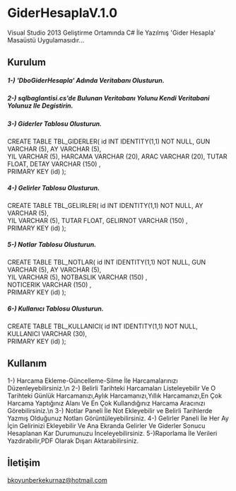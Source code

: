 # GiderHesaplaV.1.0
Visual Studio 2013 Geliştirme Ortamında C# İle Yazılmış 'Gider Hesapla' Masaüstü Uygulamasıdır...

## Kurulum
##### 1-) 'DboGiderHesapla' Adında Veritabanı Olusturun.

##### 2-) sqlbaglantisi.cs'de Bulunan Veritabanı Yolunu Kendi Veritabani Yolunuz Ile Degistirin.

##### 3-) Giderler Tablosu Olusturun.

CREATE TABLE TBL_GIDERLER(
   id INT IDENTITY(1,1) NOT NULL,
   GUN VARCHAR (5),
   AY VARCHAR (5),     
   YIL VARCHAR (5), 
   HARCAMA VARCHAR (20), 
   ARAC VARCHAR (20), 
   TUTAR FLOAT, 
   DETAY VARCHAR (150) ,      
   PRIMARY KEY (id)
);

##### 4-) Gelirler Tablosu Olusturun.

CREATE TABLE TBL_GELIRLER(
   id INT IDENTITY(1,1) NOT NULL,
   AY VARCHAR (5),     
   YIL VARCHAR (5), 
   TUTAR FLOAT, 
   GELIRNOT VARCHAR (150) ,      
   PRIMARY KEY (id)
);

##### 5-) Notlar Tablosu Olusturun.

CREATE TABLE TBL_NOTLAR(
   id INT IDENTITY(1,1) NOT NULL,
   GUN VARCHAR (5),
   AY VARCHAR (5),     
   YIL VARCHAR (5), 
   NOTBASLIK VARCHAR (150) ,  
   NOTICERIK VARCHAR (150) ,      
   PRIMARY KEY (id)
);

##### 6-) Kullanıcı Tablosu Olusturun.

CREATE TABLE TBL_KULLANICI(
   id INT IDENTITY(1,1) NOT NULL,
   KULLANICI VARCHAR (30),   
   PRIMARY KEY (id)
);

## Kullanım
1-) Harcama Ekleme-Güncelleme-Silme İle Harcamalarınızı Düzenleyebilirsiniz.\n
2-) Belirli Tarihteki Harcamaları Listeleyebilir Ve O Tarihteki Günlük Harcamanızı,Aylık Harcamanızı,Yıllık Harcamanızı,En Çok Harcama Yaptığınız Alanı Ve En Çok Kullandığınız Harcama Aracınızı Görebilirsiniz.\n
3-) Notlar Paneli İle Not Ekleyebilir ve Belirli Tarihlerde Yazmış Olduğunuz Notları Görüntüleyebilirsiniz.
4-) Gelirler Paneli İle Her Ay İçin Gelirinizi Ekleyebilir Ve Ana Ekranda Gelirler Ve Giderler Sonucu Hesaplanan Kar Durumunuzu İnceleyebilirsiniz.
5-)Raporlama İle Verileri Yazdırabilir,PDF Olarak Dışarı Aktarabilirsiniz.

## İletişim
bkoyunberkekurnaz@hotmail.com

